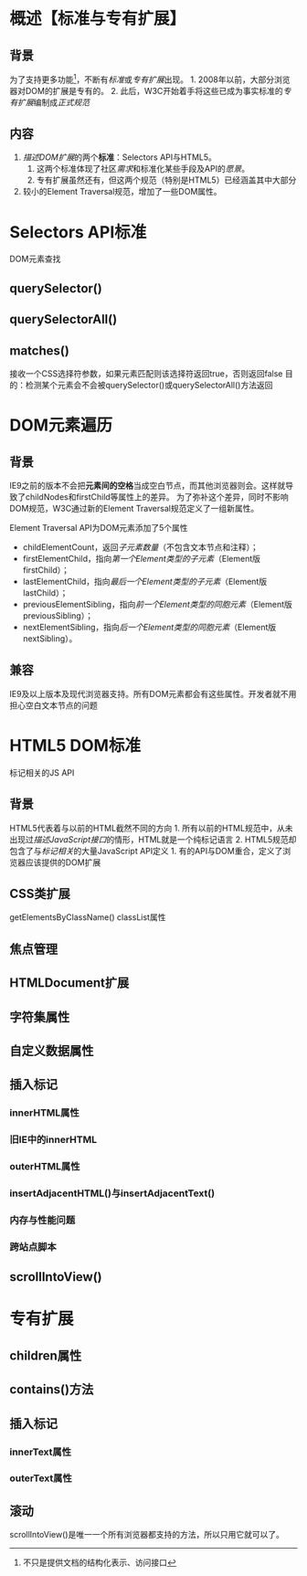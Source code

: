 # 概述【标准与专有扩展】
## 背景
为了支持更多功能[^1]，不断有*标准*或*专有扩展*出现。
	1. 2008年以前，大部分浏览器对DOM的扩展是专有的。
	2. 此后，W3C开始着手将这些已成为事实标准的*专有扩展*编制成*正式规范* 
## 内容
1. *描述DOM扩展*的两个**标准**：Selectors API与HTML5。
	1. 这两个标准体现了社区*需求*和标准化某些手段及API的*愿景*。
	2. 专有扩展虽然还有，但这两个规范（特别是HTML5）已经涵盖其中大部分
2. 较小的Element Traversal规范，增加了一些DOM属性。
# Selectors API标准
DOM元素查找
## querySelector()
## querySelectorAll()
## matches()
接收一个CSS选择符参数，如果元素匹配则该选择符返回true，否则返回false
目的：检测某个元素会不会被querySelector()或querySelectorAll()方法返回
# DOM元素遍历
## 背景
IE9之前的版本不会把**元素间的空格**当成空白节点，而其他浏览器则会。这样就导致了childNodes和firstChild等属性上的差异。
为了弥补这个差异，同时不影响DOM规范，W3C通过新的Element Traversal规范定义了一组新属性。

Element Traversal API为DOM元素添加了5个属性
- childElementCount，返回*子元素数量*（不包含文本节点和注释）；
- firstElementChild，指向*第一个Element类型的子元素*（Element版firstChild）；
- lastElementChild，指向*最后一个Element类型的子元素*（Element版lastChild）；
- previousElementSibling，指向*前一个Element类型的同胞元素*（Element版previousSibling）；
- nextElementSibling，指向*后一个Element类型的同胞元素*（Element版nextSibling）。
## 兼容
IE9及以上版本及现代浏览器支持。所有DOM元素都会有这些属性。开发者就不用担心空白文本节点的问题
# HTML5 DOM标准
标记相关的JS API
## 背景
HTML5代表着与以前的HTML截然不同的方向
	1. 所有以前的HTML规范中，从未出现过*描述JavaScript接口*的情形，HTML就是一个纯标记语言
	2. HTML5规范却包含了与*标记相关*的大量JavaScript API定义
		1. 有的API与DOM重合，定义了浏览器应该提供的DOM扩展
## CSS类扩展
getElementsByClassName()
classList属性
## 焦点管理
## HTMLDocument扩展
## 字符集属性
## 自定义数据属性
## 插入标记
### innerHTML属性
### 旧IE中的innerHTML
### outerHTML属性
### insertAdjacentHTML()与insertAdjacentText()
### 内存与性能问题
### 跨站点脚本
## scrollIntoView()
# 专有扩展
## children属性
## contains()方法
## 插入标记
### innerText属性
### outerText属性
## 滚动
scrollIntoView()是唯一一个所有浏览器都支持的方法，所以只用它就可以了。

[^1]: 不只是提供文档的结构化表示、访问接口